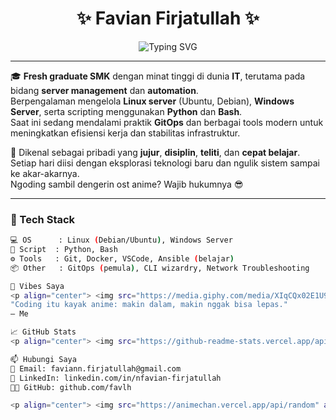 <!-- README.md -->

<h1 align="center">✨ Favian Firjatullah ✨</h1>

<p align="center">
  <img src="https://readme-typing-svg.demolab.com?font=Fira+Code&weight=600&size=24&duration=3000&pause=1000&color=F76D57&center=true&vCenter=true&width=500&lines=Linux+Server+Enthusiast+🐧;Automation+Lover+🤖;Python+%2B+Bash+Scripter+💻;Anime+Fanboy+🍜;Always+Learning+📚" alt="Typing SVG" />
</p>

---

🎓 **Fresh graduate SMK** dengan minat tinggi di dunia **IT**, terutama pada bidang **server management** dan **automation**.  
Berpengalaman mengelola **Linux server** (Ubuntu, Debian), **Windows Server**, serta scripting menggunakan **Python** dan **Bash**.  
Saat ini sedang mendalami praktik **GitOps** dan berbagai tools modern untuk meningkatkan efisiensi kerja dan stabilitas infrastruktur.

🧠 Dikenal sebagai pribadi yang **jujur**, **disiplin**, **teliti**, dan **cepat belajar**.  
Setiap hari diisi dengan eksplorasi teknologi baru dan ngulik sistem sampai ke akar-akarnya.  
Ngoding sambil dengerin ost anime? Wajib hukumnya 😎

---

### 🧰 Tech Stack

```bash
💻 OS      : Linux (Debian/Ubuntu), Windows Server
📜 Script  : Python, Bash
⚙️ Tools   : Git, Docker, VSCode, Ansible (belajar)
📦 Other   : GitOps (pemula), CLI wizardry, Network Troubleshooting

🎨 Vibes Saya
<p align="center"> <img src="https://media.giphy.com/media/XIqCQx02E1U9W/giphy.gif" width="300" /> </p>
"Coding itu kayak anime: makin dalam, makin nggak bisa lepas."
— Me

📈 GitHub Stats
<p align="center"> <img src="https://github-readme-stats.vercel.app/api?username=favianfirjatullah&show_icons=true&theme=tokyonight" /> </p> <p align="center"> <img src="https://github-readme-streak-stats.herokuapp.com/?user=favianfirjatullah&theme=tokyonight" /> </p> <p align="center"> <img src="https://github-readme-activity-graph.vercel.app/graph?username=favianfirjatullah&theme=tokyo-night&hide_border=true" /> </p>

📫 Hubungi Saya
📮 Email: faviann.firjatullah@gmail.com
💼 LinkedIn: linkedin.com/in/nfavian-firjatullah
🧑‍💻 GitHub: github.com/favlh

<p align="center"> <img src="https://animechan.vercel.app/api/random" alt="Anime Quote" /> </p>
